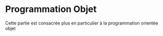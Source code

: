 # Programmation Objet

Cette partie est consacrée plus en particulier à la programmation orientée objet